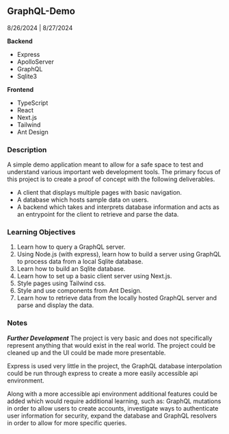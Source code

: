 ## GraphQL-Demo
8/26/2024 | 8/27/2024

**Backend**
* Express
* ApolloServer
* GraphQL
* Sqlite3

**Frontend**
* TypeScript
* React
* Next.js
* Tailwind
* Ant Design

### Description
A simple demo application meant to allow for a safe space to test and understand various important web development tools. The primary focus of this project is to create a proof of concept with the following deliverables.
* A client that displays multiple pages with basic navigation.
* A database which hosts sample data on users.
* A backend which takes and interprets database information and acts as an entrypoint for the client to retrieve and parse the data.
### Learning Objectives
1. Learn how to query a GraphQL server.
2. Using Node.js (with express), learn how to build a server using GraphQL to process data from a local Sqlite database.
3. Learn how to build an Sqlite database.
4. Learn how to set up a basic client server using Next.js.
5. Style pages using Tailwind css.
6. Style and use components from Ant Design.
7. Learn how to retrieve data from the locally hosted GraphQL server and parse and display the data.

### Notes
***Further Development***
The project is very basic and does not specifically represent anything that would exist in the real world. The project could be cleaned up and the UI could be made more presentable.

Express is used very little in the project, the GraphQL database interpolation could be run through express to create a more easily accessible api environment.

Along with a more accessible api environment additional features could be added which would require additional learning, such as: GraphQL mutations in order to allow users to create accounts, investigate ways to authenticate user information for security, expand the database and GraphQL resolvers in order to allow for more specific queries.